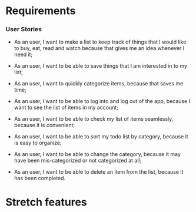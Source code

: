 # Requirements

### User Stories
- As an user, I want to make a list to keep track of things that I would like to buy, eat, read and watch because that gives me an idea whenever I need it;

- As an user, I want to be able to save things that I am interested in to my list;

- As an user, I want to quickly categorize items, because that saves me time;

- As an user, I want to be able to log into and log out of the app, because I want to see the list of items in my account;

- As an user, I want to be able to check my list of items seamlessly, because it is convenient;

- As an user, I want to be able to sort my todo list by category, because it is easy to organize;

- As an user, I want to be able to change the category, because it may have been mis-categorized or not categorized at all;

- As an user, I want to be able to delete an item from the list, because it has been completed.

# Stretch features
